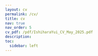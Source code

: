 ```yaml
---
layout: cv
permalink: /cv/
title: cv
nav: true
nav_order: 5
cv_pdf: /pdf/IshiharaYui_CV_May_2025.pdf
description:
toc:
  sidebar: left
---
```

